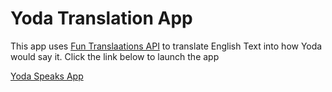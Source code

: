 # Yoda Translation App  
This app uses [Fun Translaations API](https://funtranslations.com/api/minion) to translate English Text into how Yoda would say it.
Click the link below to launch the app   

[Yoda Speaks App](https://ritiks-yoda-speaks.netlify.app/)
